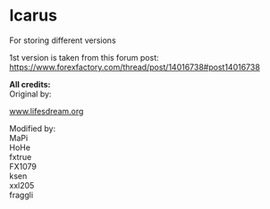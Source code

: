 # Icarus

For storing different versions

1st version is taken from this forum post:
https://www.forexfactory.com/thread/post/14016738#post14016738

**All credits:**<br>
Original by:

www.lifesdream.org

Modified by:<br>
MaPi<br>
HoHe<br>
fxtrue<br>
FX1079<br>
ksen<br>
xxl205<br>
fraggli<br>
